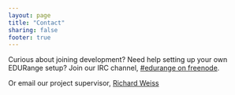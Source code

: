 ```yaml
---
layout: page
title: "Contact"
sharing: false
footer: true
---
```


Curious about joining development? Need help setting up your own EDURange setup? Join our IRC channel, [#edurange on freenode](http://webchat.freenode.net/?channels=edurange).

Or email our project supervisor, [Richard Weiss](mailto:weissr@evergreen.edu)
